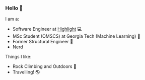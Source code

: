 ### Hello 🍁

I am a:
- Software Engineer at [Highlight](https://www.letshighlight.com/) :computer:
- MSc Student (OMSCS) at Georgia Tech (Machine Learning) :floppy_disk:
- Former Structural Engineer :bridge_at_night:
- Nerd

Things I like:
- Rock Climbing and Outdoors :sunrise_over_mountains:
- Travelling! :earth_americas:
